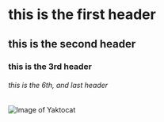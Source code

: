 # this is the first header
## this is the second header
### this is the 3rd header
###### this is the 6th, and last header
![Image of Yaktocat](https://octodex.github.com/images/yaktocat.png)
